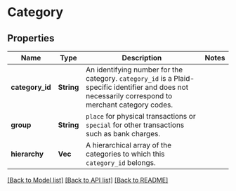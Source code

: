 # Category

## Properties

Name | Type | Description | Notes
------------ | ------------- | ------------- | -------------
**category_id** | **String** | An identifying number for the category. `category_id` is a Plaid-specific identifier and does not necessarily correspond to merchant category codes. | 
**group** | **String** | `place` for physical transactions or `special` for other transactions such as bank charges. | 
**hierarchy** | **Vec<String>** | A hierarchical array of the categories to which this `category_id` belongs. | 

[[Back to Model list]](../README.md#documentation-for-models) [[Back to API list]](../README.md#documentation-for-api-endpoints) [[Back to README]](../README.md)


